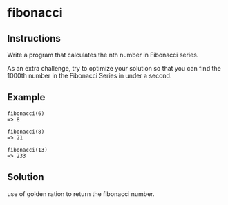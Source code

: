 # fibonacci

## Instructions

Write a program that calculates the nth number in Fibonacci series.

As an extra challenge, try to optimize your solution so that you can find
the 1000th number in the Fibonacci Series in under a second.

## Example

```
fibonacci(6)
=> 8

fibonacci(8)
=> 21

fibonacci(13)
=> 233
```

## Solution

use of golden ration to return the fibonacci number.
